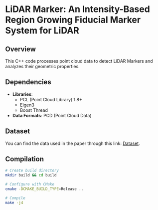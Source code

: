 # LiDAR Marker: An Intensity-Based Region Growing Fiducial Marker System for LiDAR

## Overview
This C++ code processes point cloud data to detect LiDAR Markers and analyzes their geometric properties.

## Dependencies
- **Libraries**:
  - PCL (Point Cloud Library) 1.8+
  - Eigen3
  - Boost Thread
- **Data Formats**: PCD (Point Cloud Data)

## Dataset
You can find the data used in the paper through this link: [Dataset](https://1drv.ms/f/c/ec46e108ef532789/EsdJFNEZ5dlJk7F3alWmph8Bl6WV5qc_wg0h53TBq-ctHw?e=lg9rL5).

## Compilation
```bash
# Create build directory
mkdir build && cd build

# Configure with CMake
cmake -DCMAKE_BUILD_TYPE=Release ..

# Compile
make -j4
